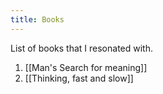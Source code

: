 ```yaml
---
title: Books
---
```


List of books that I resonated with.

1. [[Man's Search for meaning]]
2. [[Thinking, fast and slow]]